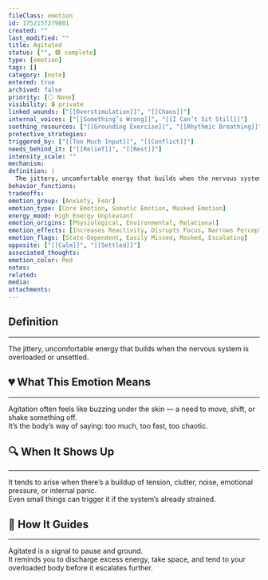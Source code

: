 ```yaml
---
fileClass: emotion
id: 1752157279881
created: ""
last_modified: ""
title: Agitated
status: ["", 🟩 complete]
type: [emotion]
tags: []
category: [note]
entered: true
archived: false
priority: [⚪ None]
visibility: 🔒 private
linked_wounds: ["[[Overstimulation]]", "[[Chaos]]"]
internal_voices: ["[[Something’s Wrong]]", "[[I Can’t Sit Still]]"]
soothing_resources: ["[[Grounding Exercise]]", "[[Rhythmic Breathing]]"]
protective_strategies: 
triggered_by: ["[[Too Much Input]]", "[[Conflict]]"]
needs_behind_it: ["[[Relief]]", "[[Rest]]"]
intensity_scale: ""
mechanism: 
definition: |
  The jittery, uncomfortable energy that builds when the nervous system is overloaded or unsettled.
behavior_functions: 
tradeoffs: 
emotion_group: [Anxiety, Fear]
emotion_type: [Core Emotion, Somatic Emotion, Masked Emotion]
energy_mood: High Energy Unpleasant
emotion_origins: [Physiological, Environmental, Relational]
emotion_effects: [Increases Reactivity, Disrupts Focus, Narrows Perception, Heightens Tension]
emotion_flags: [State-Dependent, Easily Missed, Masked, Escalating]
opposite: ["[[Calm]]", "[[Settled]]"]
associated_thoughts: 
emotion_color: Red
notes: 
related: 
media: 
attachments: 
---
```


## Definition
---
The jittery, uncomfortable energy that builds when the nervous system is overloaded or unsettled.

## 💔 What This Emotion Means
---
Agitation often feels like buzzing under the skin — a need to move, shift, or shake something off.  
It’s the body’s way of saying: too much, too fast, too chaotic.

## 🔍 When It Shows Up
---
It tends to arise when there’s a buildup of tension, clutter, noise, emotional pressure, or internal panic.  
Even small things can trigger it if the system’s already strained.

## 🧭 How It Guides
---
Agitated is a signal to pause and ground.  
It reminds you to discharge excess energy, take space, and tend to your overloaded body before it escalates further.
